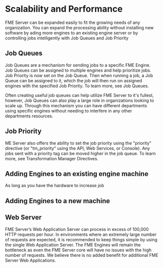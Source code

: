 # Scalability and Performance #

FME Server can be expanded easily to fit the growing needs of any organization. You can expand the processing ability without installing new software by ading more engines to an existing engine server or by controlling jobs intelligently with Job Queues and Job Priority

## Job Queues ##

Job Queues are a mechanism for sending jobs to a specific FME Engine. Job Queues can be assigned to multiple engines and help prioritize jobs. Job Priority is now set on the Job Queue. Then when running a job, a Job Queue can be assigned to it, which the job will then run on assigned engines with the specified Job Priority. To learn more, see Job Queues.

Often creating useful job queues can help utilize FME Server to it's fullest, however, Job Queues can also play a large role in organizations looking to scale up. Through this mechanism you can have different departments using specific engines without needing to interfere in any other departments resources.

## Job Priority ##

ME Server also offers the ability to set the job priority using the "priority" directive (or "tm_priority" using the API, Web Services, or Console). Any jobs sent with a priority tag can be moved higher in the job queue. To learn more, see Transformation Manager Directives.

##  Adding Engines to an existing engine machine ##

As long as you have the hardware to increase job



## Adding Engines to a new machine ##


## Web Server ##

FME Server’s Web Application Server can process in excess of 100,000 HTTP requests per hour. In environments where an extremely large number of requests are expected, it is recommended to keep things simple by using the single Web Application Server. The FME Engines will remain the bottleneck as even the FME Server core will have no issues with the high number of requests. We believe there is no added benefit for additional FME Server Web Applications.
